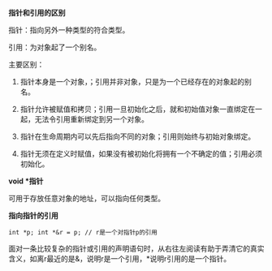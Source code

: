 __指针和引用的区别__

指针：指向另外一种类型的符合类型。

引用：为对象起了一个别名。

主要区别： 

1. 指针本身是一个对象，；引用并非对象，只是为一个已经存在的对象起的别名。

2. 指针允许被赋值和拷贝；引用一旦初始化之后，就和初始值对象一直绑定在一起，无法令引用重新绑定到另一个对象。

3. 指针在生命周期内可以先后指向不同的对象；引用则始终与初始对象绑定。

4. 指针无须在定义时赋值，如果没有被初始化将拥有一个不确定的值；引用必须初始化。

__void *指针__

可用于存放任意对象的地址，可以指向任何类型。

__指向指针的引用__

`int *p; int *&r = p; // r是一个对指针p的引用` 

面对一条比较复杂的指针或引用的声明语句时，从右往左阅读有助于弄清它的真实含义，如离r最近的是&，说明r是一个引用，*说明r引用的是一个指针。
